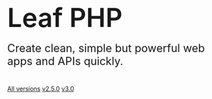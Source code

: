 <!-- <a
  href="//"
  target="_blank"
  style="background: #393939; color: white; padding: 4px 7px; border-radius: 3px;"
>
  Become a Sponsor
</a> -->
<h1 style="font-size: 60px; font-weight: 600;">Leaf PHP</h1>
<p style="font-size: 25px; margin-top: -20px; margin-bottom: 40px;">
  Create clean, simple but powerful web apps and APIs quickly.
</p>

[All versions](/leaf/versions)
[v2.5.0](/leaf/v/2.5.0/)
[v3.0](https://leafphp.dev)
